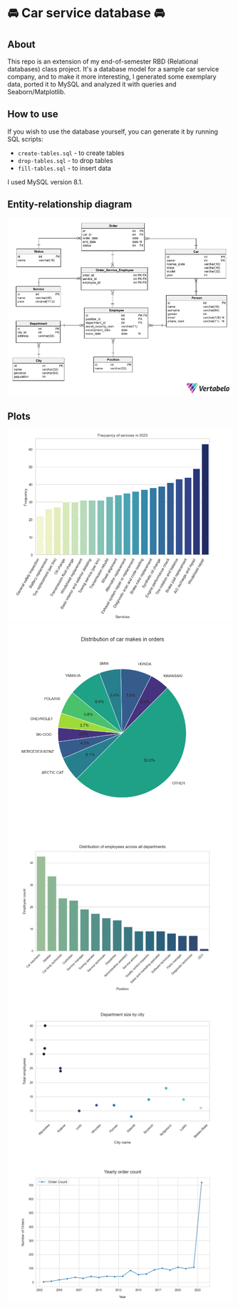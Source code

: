 # 🚘 Car service database 🚘

## About
This repo is an extension of my end-of-semester RBD (Relational databases) class project. It's a database model for a sample car service company, and to make it more interesting, I generated some exemplary data, ported it to MySQL and analyzed it with queries and Seaborn/Matplotlib.

## How to use
If you wish to use the database yourself, you can generate it by running SQL scripts:

- `create-tables.sql` - to create tables
- `drop-tables.sql` - to drop tables
- `fill-tables.sql` - to insert data

I used MySQL version 8.1.

## Entity-relationship diagram
![](res/entity-relationship-diagram.png)

## Plots
![](res/2023_service_frequency.png)
![](res/car_makes_orders.png)
![](res/emp_pos_distribution.png)
![](res/dept_sizes_by_city.png)
![](res/yearly_order_count.png)
